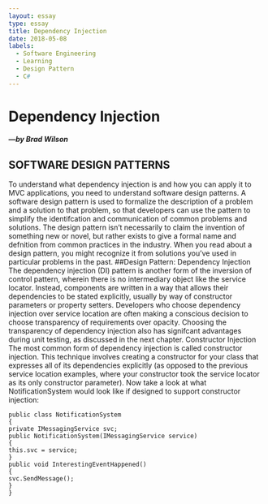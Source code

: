 ```yaml
---
layout: essay
type: essay
title: Dependency Injection
date: 2018-05-08
labels:
  - Software Engineering
  - Learning
  - Design Pattern
  - C#
---
```

# Dependency Injection
##### —by Brad Wilson
## SOFTWARE DESIGN PATTERNS

To understand what dependency injection is and how you can apply it to MVC applications,
you need to understand software design patterns. A software design pattern is used to formalize the description of a problem and a solution to that problem, so that developers can use the
pattern to simplify the identifcation and communication of common problems and solutions.
The design pattern isn’t necessarily to claim the invention of something new or novel, but
rather exists to give a formal name and defnition from common practices in the industry.
When you read about a design pattern, you might recognize it from solutions you’ve used in
particular problems in the past.
##Design Pattern: Dependency Injection
The dependency injection (DI) pattern is another form of the inversion of control pattern, wherein
there is no intermediary object like the service locator. Instead, components are written in a way
that allows their dependencies to be stated explicitly, usually by way of constructor parameters or
property setters.
Developers who choose dependency injection over service location are often making a conscious
decision to choose transparency of requirements over opacity. Choosing the transparency of dependency injection also has signifcant advantages during unit testing, as discussed in the next chapter.
Constructor Injection
The most common form of dependency injection is called constructor injection. This technique
involves creating a constructor for your class that expresses all of its dependencies explicitly (as
opposed to the previous service location examples, where your constructor took the service locator
as its only constructor parameter).
Now take a look at what NotificationSystem would look like if designed to support constructor
injection:

```
public class NotificationSystem
{
private IMessagingService svc;
public NotificationSystem(IMessagingService service)
{
this.svc = service;
}
public void InterestingEventHappened()
{
svc.SendMessage();
}
}
```
